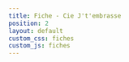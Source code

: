 ```yaml
---
title: Fiche - Cie J't'embrasse
position: 2
layout: default
custom_css: fiches
custom_js: fiches
---
```



